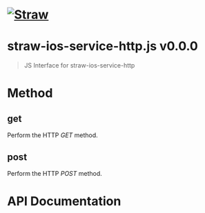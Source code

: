 # [![Straw](http://strawjs.github.io/logo.png)](http://strawjs.github.io/)

# straw-ios-service-http.js v0.0.0

> JS Interface for straw-ios-service-http

# Method

## get

Perform the HTTP *GET* method.

## post

Perform the HTTP *POST* method.

# API Documentation
